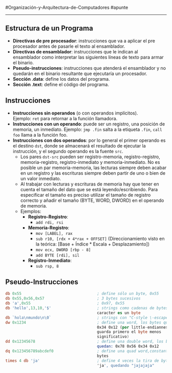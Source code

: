 #Organización-y-Arquitectura-de-Computadores #apunte

---
## Estructura de un Programa
 - **Directivas de pre procesador**: instrucciones que va a aplicar el pre procesador antes de pasarle el texto al ensamblador.
 - **Directivas de ensamblador**: instrucciones que le indican al ensamblador como interpretar las siguientes líneas de texto para armar el binario.
 - **Pseudo-instrucciones**: instrucciones que atenderá el ensamblador y no quedarán en el binario resultante que ejecutaría un procesador.
 - **Sección .data**: define los datos del programa.
 - **Sección .text**: define el código del programa.
## Instrucciones
- **Instrucciones sin operandos** (o con operandos implícitos). Ejemplo: `ret` para retornar a la función llamadora.
- **Instrucciones con un operando**: puede ser un registro, una posición de memoria, un inmediato. Ejemplo: `jmp .fin` salta a la etiqueta `.fin`, `call foo` llama a la función foo.
- **Instrucciones con dos operandos**: por lo general el primer operando es el destino `dst`, donde se almacenará el resultado de ejecutar la instrucción, y el segundo operando es la fuente `src`.
    - Los pares `dst-src` pueden ser registro-memoria, registro-registro, memoria-registro, registro-inmediato y memoria-inmediato. 
      No es posible un par memoria-memoria, las lecturas siempre deben acabar en un registro y las escrituras siempre deben partir de uno o bien de un valor inmediato.
    - Al trabajar con lecturas y escrituras de memoria hay que tener en cuenta el tamaño del dato que se está leyendo/escribiendo. Para especificar el tamaño es preciso utilizar el tamaño de registro correcto y añadir el tamaño (BYTE, WORD, DWORD) en el operando de memoria.
    - Ejemplos:
        - **Registro-Registro**:
            - `add rdi, rsi`
        - **Memoria-Registro**:
            - `mov [LABEL], rax`
            - `sub r10, [rdx + 4*rax + OFFSET]` (Direccionamiento visto en la teórica: \[Base + Índice * Escala + Desplazamiento\])
            - `mov ecx, DWORD [rbp - 8]` 
            - `add BYTE [rdi], sil`
        - **Registro-Inmediato**:
            - `sub rsp, 8`
## Pseudo-Instrucciones
```nasm
db 0x55                                 ; define sólo un byte, 0x55
db 0x55,0x56,0x57                       ; 3 bytes sucesivos
db 'a',0x55                             ; 0x97, 0x55
db 'hello',13,10,'$'                    ; strings como cadenas de bytes, cada 
										caracter es un byte
db `hola\nmundo\n\0`                    ; strings con "C-style \-escapes"
dw 0x1234                               ; define una word, los bytes quedan:
										0x34 0x12 (por little-endianness se 
										guarda primero el byte menos 
										significativo)
dd 0x12345678                           ; define una double word, los bytes 
										quedan: 0x78 0x56 0x34 0x12
dq 0x123456789abcdef0                   ; define una quad word,constante de 8 
										bytes
times 4 db 'ja'                         ; define 4 veces la tira de bytes 
										'ja', quedando "jajajaja"
```